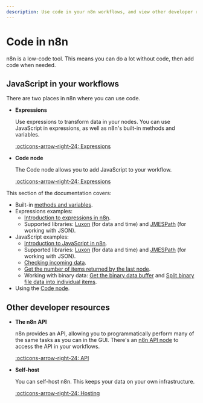 ```yaml
---
description: Use code in your n8n workflows, and view other developer resources.
---
```


# Code in n8n

n8n is a low-code tool. This means you can do a lot without code, then add code when needed.

## JavaScript in your workflows

There are two places in n8n where you can use code.

<div class="grid-cards-vertical cards" markdown>

- __Expressions__

	Use expressions to transform data in your nodes. You can use JavaScript in expressions, as well as n8n's built-in methods and variables.

	[:octicons-arrow-right-24: Expressions](/code-examples/expressions/)

- __Code node__

	The Code node allows you to add JavaScript to your workflow.

	[:octicons-arrow-right-24: Expressions](/code-examples/code-node/)

</div>

This section of the documentation covers:

* Built-in [methods and variables](/code-examples/methods-variables-reference/).
* Expressions examples:
    * [Introduction to expressions in n8n](/code-examples/expressions/).
    * Supported libraries: [Luxon](/code-examples/expressions/luxon/) (for data and time) and [JMESPath](/code-examples/expressions/jmespath/) (for working with JSON).
* JavaScript examples:
    * [Introduction to JavaScript in n8n](/code-examples/javascript-functions/).
	* Supported libraries: [Luxon](/code-examples/javascript-functions/luxon/) (for data and time) and [JMESPath](/code-examples/javascript-functions/jmespath/) (for working with JSON).
    * [Checking incoming data](/code-examples/javascript-functions/check-incoming-data/).
    * [Get the number of items returned by the last node](/code-examples/javascript-functions/number-items-last-node/).
	* Working with binary data: [Get the binary data buffer](/code-examples/javascript-functions/get-binary-data-buffer/) and [Split binary file data into individual items](/code-examples/javascript-functions/split-binary-file-data/).
* Using the [Code node](code-examples/code-node/).


## Other developer resources

<div class="grid-cards-vertical cards" markdown>

- __The n8n API__

	n8n provides an API, allowing you to programmatically perform many of the same tasks as you can in the GUI. There's an [n8n API node](/integrations/builtin/core-nodes/n8n-nodes-base.n8n/) to access the API in your workflows.

	[:octicons-arrow-right-24: API](/api/)

- __Self-host__

	You can self-host n8n. This keeps your data on your own infrastructure.

	[:octicons-arrow-right-24: Hosting](/hosting/)

</div>
